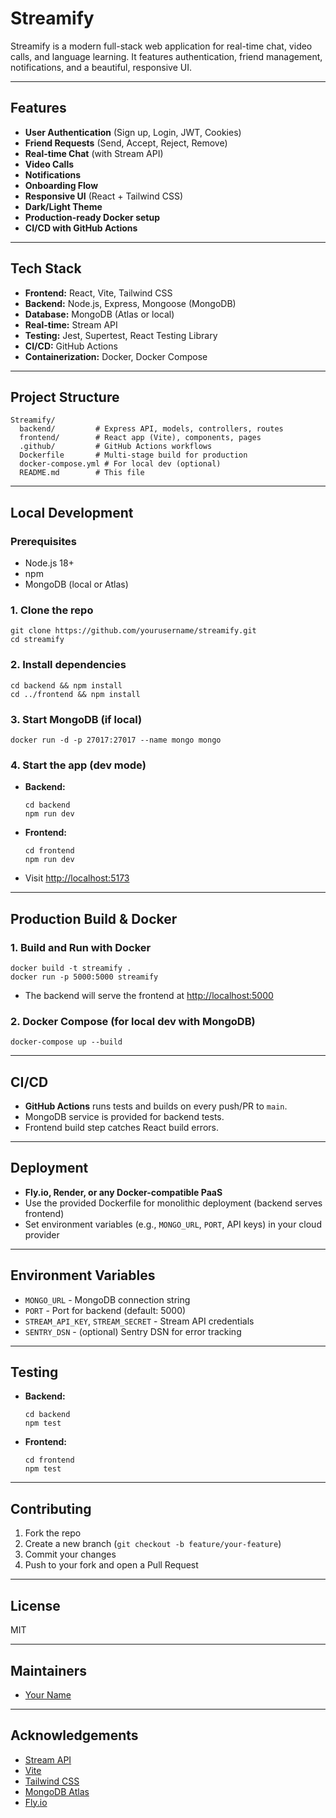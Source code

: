 # Streamify

Streamify is a modern full-stack web application for real-time chat, video calls, and language learning. It features authentication, friend management, notifications, and a beautiful, responsive UI.

---

## Features

- **User Authentication** (Sign up, Login, JWT, Cookies)
- **Friend Requests** (Send, Accept, Reject, Remove)
- **Real-time Chat** (with Stream API)
- **Video Calls**
- **Notifications**
- **Onboarding Flow**
- **Responsive UI** (React + Tailwind CSS)
- **Dark/Light Theme**
- **Production-ready Docker setup**
- **CI/CD with GitHub Actions**

---

## Tech Stack

- **Frontend:** React, Vite, Tailwind CSS
- **Backend:** Node.js, Express, Mongoose (MongoDB)
- **Database:** MongoDB (Atlas or local)
- **Real-time:** Stream API
- **Testing:** Jest, Supertest, React Testing Library
- **CI/CD:** GitHub Actions
- **Containerization:** Docker, Docker Compose

---

## Project Structure

```
Streamify/
  backend/         # Express API, models, controllers, routes
  frontend/        # React app (Vite), components, pages
  .github/         # GitHub Actions workflows
  Dockerfile       # Multi-stage build for production
  docker-compose.yml # For local dev (optional)
  README.md        # This file
```

---

## Local Development

### Prerequisites

- Node.js 18+
- npm
- MongoDB (local or Atlas)

### 1. Clone the repo

```
git clone https://github.com/yourusername/streamify.git
cd streamify
```

### 2. Install dependencies

```
cd backend && npm install
cd ../frontend && npm install
```

### 3. Start MongoDB (if local)

```
docker run -d -p 27017:27017 --name mongo mongo
```

### 4. Start the app (dev mode)

- **Backend:**
  ```
  cd backend
  npm run dev
  ```
- **Frontend:**
  ```
  cd frontend
  npm run dev
  ```
- Visit [http://localhost:5173](http://localhost:5173)

---

## Production Build & Docker

### 1. Build and Run with Docker

```
docker build -t streamify .
docker run -p 5000:5000 streamify
```

- The backend will serve the frontend at [http://localhost:5000](http://localhost:5000)

### 2. Docker Compose (for local dev with MongoDB)

```
docker-compose up --build
```

---

## CI/CD

- **GitHub Actions** runs tests and builds on every push/PR to `main`.
- MongoDB service is provided for backend tests.
- Frontend build step catches React build errors.

---

## Deployment

- **Fly.io, Render, or any Docker-compatible PaaS**
- Use the provided Dockerfile for monolithic deployment (backend serves frontend)
- Set environment variables (e.g., `MONGO_URL`, `PORT`, API keys) in your cloud provider

---

## Environment Variables

- `MONGO_URL` - MongoDB connection string
- `PORT` - Port for backend (default: 5000)
- `STREAM_API_KEY`, `STREAM_SECRET` - Stream API credentials
- `SENTRY_DSN` - (optional) Sentry DSN for error tracking

---

## Testing

- **Backend:**
  ```
  cd backend
  npm test
  ```
- **Frontend:**
  ```
  cd frontend
  npm test
  ```

---

## Contributing

1. Fork the repo
2. Create a new branch (`git checkout -b feature/your-feature`)
3. Commit your changes
4. Push to your fork and open a Pull Request

---

## License

MIT

---

## Maintainers

- [Your Name](https://github.com/yourusername)

---

## Acknowledgements

- [Stream API](https://getstream.io/)
- [Vite](https://vitejs.dev/)
- [Tailwind CSS](https://tailwindcss.com/)
- [MongoDB Atlas](https://www.mongodb.com/cloud/atlas)
- [Fly.io](https://fly.io/)
